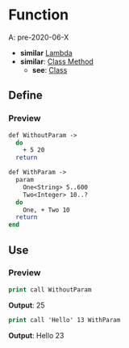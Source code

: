 # Function
A: pre-2020-06-X
- **similar** [Lambda](Lambda.md)
- **similar**: [Class Method](../Class/Method.md)
  - **see**: [Class](../Class/Index.md)
  

## Define

### Preview
```do
def WithoutParam ->
  do
    + 5 20
  return
```

```do
def WithParam ->
  param
    One<String> 5..600
    Two<Integer> 10..?
  do
    One, + Two 10
  return
end
```

## Use

### Preview
```do
print call WithoutParam
```
**Output**: 25

```do
print call 'Hello' 13 WithParam
```
**Output**: Hello 23
